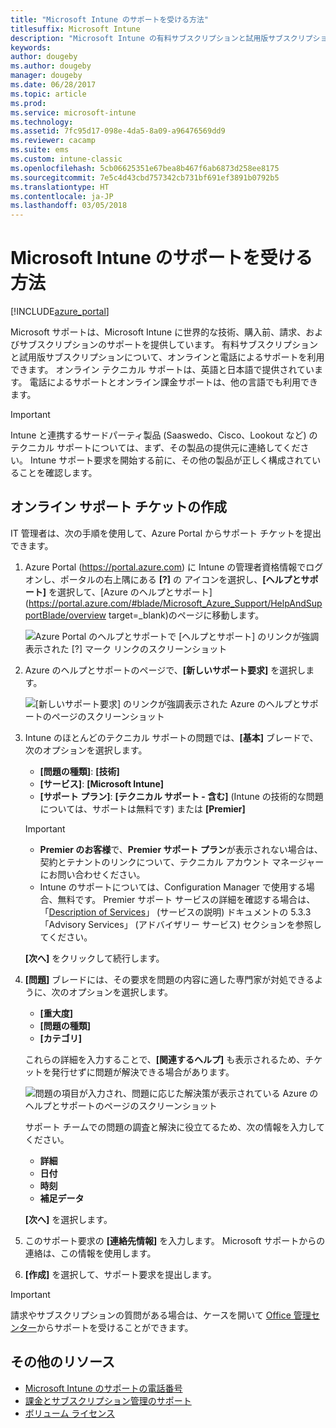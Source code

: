 ```yaml
---
title: "Microsoft Intune のサポートを受ける方法"
titlesuffix: Microsoft Intune
description: "Microsoft Intune の有料サブスクリプションと試用版サブスクリプションについて、オンラインと電話によるサポートを受けます。"
keywords: 
author: dougeby
ms.author: dougeby
manager: dougeby
ms.date: 06/28/2017
ms.topic: article
ms.prod: 
ms.service: microsoft-intune
ms.technology: 
ms.assetid: 7fc95d17-098e-4da5-8a09-a96476569dd9
ms.reviewer: cacamp
ms.suite: ems
ms.custom: intune-classic
ms.openlocfilehash: 5cb06625351e67bea8b467f6ab6873d258ee8175
ms.sourcegitcommit: 7e5c4d43cbd757342cb731bf691ef3891b0792b5
ms.translationtype: HT
ms.contentlocale: ja-JP
ms.lasthandoff: 03/05/2018
---
```

# <a name="how-to-get-support-for-microsoft-intune"></a>Microsoft Intune のサポートを受ける方法

[!INCLUDE[azure_portal](./includes/note-for-both-portals.md)]

Microsoft サポートは、Microsoft Intune に世界的な技術、購入前、請求、およびサブスクリプションのサポートを提供しています。 有料サブスクリプションと試用版サブスクリプションについて、オンラインと電話によるサポートを利用できます。 オンライン テクニカル サポートは、英語と日本語で提供されています。 電話によるサポートとオンライン課金サポートは、他の言語でも利用できます。

>[!IMPORTANT]
> Intune と連携するサードパーティ製品 (Saaswedo、Cisco、Lookout など) のテクニカル サポートについては、まず、その製品の提供元に連絡してください。 Intune サポート要求を開始する前に、その他の製品が正しく構成されていることを確認します。

## <a name="create-an-online-support-ticket"></a>オンライン サポート チケットの作成

IT 管理者は、次の手順を使用して、Azure Portal からサポート チケットを提出できます。

1. Azure Portal (https://portal.azure.com) に Intune の管理者資格情報でログオンし、ポータルの右上隅にある **[?]** の アイコンを選択し、**[ヘルプとサポート]** を選択して、[Azure のヘルプとサポート](https://portal.azure.com/#blade/Microsoft_Azure_Support/HelpAndSupportBlade/overview target=_blank)のページに移動します。

    ![Azure Portal のヘルプとサポートで [ヘルプとサポート] のリンクが強調表示された [?] マーク リンクのスクリーンショット](./media/azure-get-support.png)

2. Azure のヘルプとサポートのページで、**[新しいサポート要求]** を選択します。

    ![[新しいサポート要求] のリンクが強調表示された Azure のヘルプとサポートのページのスクリーンショット](./media/azure-support-ticket-link.png)

3. Intune のほとんどのテクニカル サポートの問題では、**[基本]** ブレードで、次のオプションを選択します。
    - **[問題の種類]**: **[技術]**
    - **[サービス]**: **[Microsoft Intune]**
    - **[サポート プラン]**: **[テクニカル サポート - 含む]** (Intune の技術的な問題については、サポートは無料です) または **[Premier]**
    
    >[!IMPORTANT]
    >- **Premier のお客様**で、**Premier サポート プラン**が表示されない場合は、契約とテナントのリンクについて、テクニカル アカウント マネージャーにお問い合わせください。
    >- Intune のサポートについては、Configuration Manager で使用する場合、無料です。 Premier サポート サービスの詳細を確認する場合は、「[Description of Services](https://enterprise.microsoft.com/en-us/services/services-list/)」 (サービスの説明) ドキュメントの 5.3.3「Advisory Services」 (アドバイザリー サービス) セクションを参照してください。

    **[次へ]** をクリックして続行します。

4. **[問題]** ブレードには、その要求を問題の内容に適した専門家が対処できるように、次のオプションを選択します。

    - **[重大度]**
    - **[問題の種類]**
    - **[カテゴリ]**

    これらの詳細を入力することで、**[関連するヘルプ]** も表示されるため、チケットを発行せずに問題が解決できる場合があります。

    ![問題の項目が入力され、問題に応じた解決策が表示されている Azure のヘルプとサポートのページのスクリーンショット](./media/support-need-solutions.png)

    サポート チームでの問題の調査と解決に役立てるため、次の情報を入力してください。
    
    - **詳細**
    - **日付**
    - **時刻**
    - **補足データ**

    **[次へ]** を選択します。

5. このサポート要求の **[連絡先情報]** を入力します。 Microsoft サポートからの連絡は、この情報を使用します。
6. **[作成]** を選択して、サポート要求を提出します。

>[!IMPORTANT]
>請求やサブスクリプションの質問がある場合は、ケースを開いて [Office 管理センター](https://portal.office.com/Support/SupportEntry.aspx)からサポートを受けることができます。

## <a name="additional-resources"></a>その他のリソース
- [Microsoft Intune のサポートの電話番号](phone-support-contact.md)
- [課金とサブスクリプション管理のサポート](https://support.office.com/article/Contact-Office-365-for-business-support-Admin-Help-32a17ca7-6fa0-4870-8a8d-e25ba4ccfd4b)
- [ボリューム ライセンス](http://go.microsoft.com/fwlink/p/?LinkID=282015)
